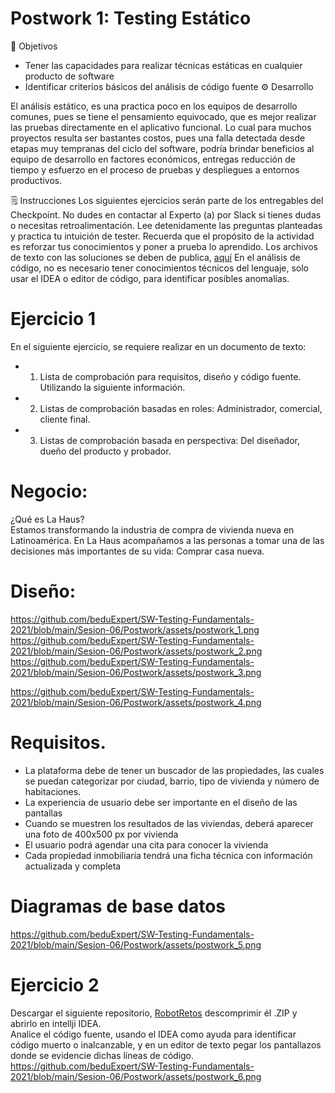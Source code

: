 # Postwork 1: Testing Estático
🎯 Objetivos
-	Tener las capacidades para realizar técnicas estáticas en cualquier producto de software
-	Identificar criterios básicos del análisis de código fuente
⚙ Desarrollo

El análisis estático, es una practica poco en los equipos de desarrollo comunes, pues se tiene el pensamiento equivocado, que es mejor realizar las pruebas directamente en el aplicativo funcional. 
Lo cual para muchos proyectos resulta ser bastantes costos, pues una falla detectada desde etapas muy tempranas del ciclo del software, podría brindar beneficios al equipo de desarrollo en factores económicos, entregas reducción de tiempo y esfuerzo en el proceso de pruebas y despliegues a entornos productivos.

🗒️ Instrucciones
Los siguientes ejercicios serán parte de los entregables del Checkpoint. No dudes en contactar al Experto (a) por Slack si tienes dudas o necesitas retroalimentación.
Lee detenidamente las preguntas planteadas y practica tu intuición de tester.
Recuerda que el propósito de la actividad es reforzar tus conocimientos y poner a prueba lo aprendido.
Los archivos de texto con las soluciones se deben de publica, [aquí](./Solucion)
En el análisis de código, no es necesario tener conocimientos técnicos del lenguaje, solo usar el IDEA o editor de código, para identificar posibles anomalías. 

# Ejercicio 1
En el siguiente ejercicio, se requiere realizar en un documento de texto:
- 1.	Lista de comprobación para requisitos, diseño y código fuente. Utilizando la siguiente información.
- 2.	Listas de comprobación basadas en roles: Administrador, comercial, cliente final.
- 3.	Listas de comprobación basada en perspectiva: Del diseñador, dueño del producto y probador.



# Negocio:
¿Qué es La Haus?<br>
Estamos transformando la industria de compra de vivienda nueva en Latinoamérica.
En La Haus acompañamos a las personas a tomar una de las decisiones más importantes de su vida: Comprar casa nueva.

# Diseño:<br>
https://github.com/beduExpert/SW-Testing-Fundamentals-2021/blob/main/Sesion-06/Postwork/assets/postwork_1.png
https://github.com/beduExpert/SW-Testing-Fundamentals-2021/blob/main/Sesion-06/Postwork/assets/postwork_2.png
https://github.com/beduExpert/SW-Testing-Fundamentals-2021/blob/main/Sesion-06/Postwork/assets/postwork_3.png

https://github.com/beduExpert/SW-Testing-Fundamentals-2021/blob/main/Sesion-06/Postwork/assets/postwork_4.png


# Requisitos.
-	La plataforma debe de tener un buscador de las propiedades, las cuales se puedan categorizar por ciudad, barrio, tipo de vivienda y número de habitaciones.
-	La experiencia de usuario debe ser importante en el diseño de las pantallas
-	Cuando se muestren los resultados de las viviendas, deberá aparecer una foto de 400x500 px por vivienda
-	El usuario podrá agendar una cita para conocer la vivienda
-	Cada propiedad inmobiliaria tendrá una ficha técnica con información actualizada y completa


# Diagramas de base datos
https://github.com/beduExpert/SW-Testing-Fundamentals-2021/blob/main/Sesion-06/Postwork/assets/postwork_5.png


# Ejercicio 2
Descargar el siguiente repositorio, [RobotRetos](./) descomprimir él .ZIP  y abrirlo en intellji IDEA. 
<br>
Analice el código fuente, usando el IDEA  como ayuda para identificar código muerto o inalcanzable, y en un editor de texto pegar los pantallazos donde se evidencie dichas líneas de código.
https://github.com/beduExpert/SW-Testing-Fundamentals-2021/blob/main/Sesion-06/Postwork/assets/postwork_6.png

